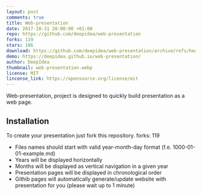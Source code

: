 ```yaml
---
layout: post
comments: true
title: Web-presentation
date: 2017-10-31 20:00:00 +01:00
repo: https://github.com/deepidea/web-presentation
forks: 119
stars: 186
download: https://github.com/deepidea/web-presentation/archive/refs/heads/master.zip
demo: https://deepidea.github.io/web-presentation/
author: DeepIdea
thumbnail: web-presentation.webp
license: MIT
lincense_link: https://opensource.org/license/mit
---
```


Web-presentation, project is designed to quickly build presentation as a web page.

## Installation

To create your presentation just fork this repository.
forks: 119

* Files names should start with valid  year-month-day format (f.e. 1000-01-01-example.md)
* Years will be displayed horizontally  
* Months will be displayed as vertical navigation in a given year
* Presentation pages will be displayed in chronological order
* Githib pages will automatically generate/update website with presentation for you (please wait up to 1 minute)
